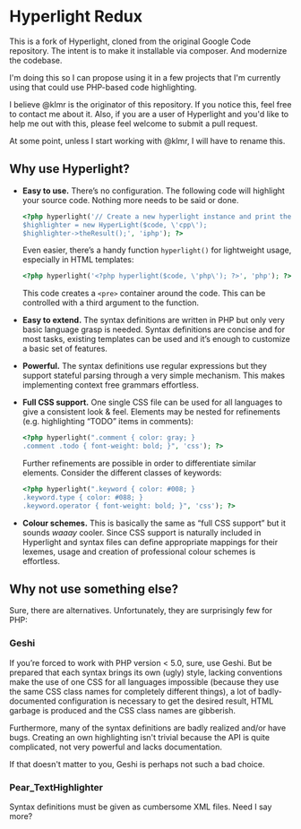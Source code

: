 # Hyperlight Redux

This is a fork of Hyperlight, cloned from the original Google Code repository. The intent is to make
it installable via composer. And modernize the codebase.

I'm doing this so I can propose using it in a few projects that I'm currently using that could use
PHP-based code highlighting.

I believe @klmr is the originator of this repository. If you notice this, feel free to contact me
about it. Also, if you are a user of Hyperlight and you'd like to help me out with this, please feel
welcome to submit a pull request.

At some point, unless I start working with @klmr, I will have to rename this.

## Why use Hyperlight?

* **Easy to use.** There’s no configuration. The following code will highlight your source
  code. Nothing more needs to be said or done.

  ```php
  <?php hyperlight('// Create a new hyperlight instance and print the highlighted code.
  $highlighter = new HyperLight($code, \'cpp\');
  $highlighter->theResult();', 'iphp'); ?>
  ```

  Even easier, there’s a handy function `hyperlight()` for lightweight usage, especially in
  HTML templates:

  ```php
  <?php hyperlight('<?php hyperlight($code, \'php\'); ?>', 'php'); ?>
  ```

  This code creates a <code>&lt;pre&gt;</code> container around the code. This can be controlled
  with a third argument to the function.

* **Easy to extend.** The syntax definitions are written in PHP but only very basic language grasp
  is needed. Syntax definitions are concise and for most tasks, existing templates can be used and
  it’s enough to customize a basic set of features.
* **Powerful.** The syntax definitions use regular expressions but they support stateful parsing
  through a very simple mechanism. This makes implementing context free grammars effortless.

* **Full CSS support.** One single CSS file can be used for all languages to give a consistent
  look & feel. Elements may be nested for refinements (e.g. highlighting “TODO” items in
  comments):

  ```php
  <?php hyperlight(".comment { color: gray; }
  .comment .todo { font-weight: bold; }", 'css'); ?>
  ```

  Further refinements are possible in order to differentiate similar elements. Consider the
  different classes of keywords:

  ```php
  <?php hyperlight(".keyword { color: #008; }
  .keyword.type { color: #088; }
  .keyword.operator { font-weight: bold; }", 'css'); ?>
  ```

* **Colour schemes.** This is basically the same as “full CSS support” but it sounds
  *waaay* cooler. Since CSS support is naturally included in Hyperlight
  and syntax files can define appropriate mappings for their lexemes, usage and creation of
  professional colour schemes is effortless.

## Why not use something else?

Sure, there are alternatives. Unfortunately, they are surprisingly few for PHP:

### Geshi

If you’re forced to work with PHP version < 5.0, sure, use Geshi. But be prepared that each syntax
brings its own (ugly) style, lacking conventions make the use of one CSS for all languages
impossible (because they use the same CSS class names for completely different things), a lot of
badly-documented configuration is necessary to get the desired result, HTML garbage is produced
and the CSS class names are gibberish.

Furthermore, many of the syntax definitions are badly realized and/or have bugs. Creating an own
highlighting isn't trivial because the API is quite complicated, not very powerful and lacks
documentation.

If that doesn't matter to you, Geshi is perhaps not such a bad choice.

### Pear_TextHighlighter

Syntax definitions must be given as cumbersome XML files. Need I say more?
